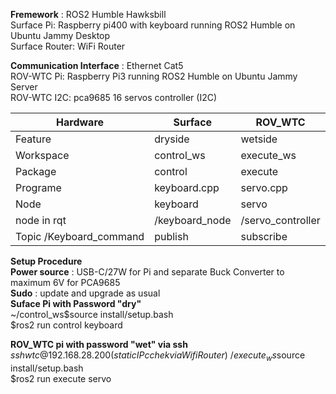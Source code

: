**Fremework** : ROS2 Humble Hawksbill   
Surface Pi: Raspberry pi400 with keyboard running ROS2 Humble on Ubuntu Jammy Desktop   
Surface Router: WiFi Router   

**Communication Interface** : Ethernet Cat5   
ROV-WTC Pi: Raspberry Pi3 running ROS2 Humble on Ubuntu Jammy Server   
ROV-WTC I2C: pca9685 16 servos controller (I2C)  



|Hardware|Surface|ROV_WTC|
|---|---|---|
|Feature|dryside|wetside|
|Workspace|control_ws|execute_ws|
|Package|control|execute|
|Programe|keyboard.cpp|servo.cpp|
|Node|keyboard|servo|
|node in rqt|/keyboard_node|/servo_controller|
|Topic /Keyboard_command|publish|subscribe|

**Setup Procedure**  
**Power source** : USB-C/27W for Pi and separate Buck Converter to maximum 6V for PCA9685   
**Sudo** : update and upgrade as usual  
**Suface Pi with Password "dry"**  
~/control_ws$source install/setup.bash  
$ros2 run control keyboard  
  
**ROV_WTC pi with password "wet" via ssh**  
$ssh wtc@192.168.28.200 (static IP cchek via Wifi Router)  
~/execute_ws$source install/setup.bash  
$ros2 run execute servo  


